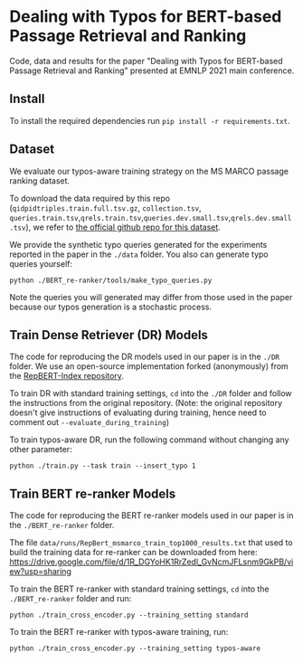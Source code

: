 # Dealing with Typos for BERT-based Passage Retrieval and Ranking

Code, data and results for the paper "Dealing with Typos for BERT-based Passage Retrieval and Ranking" presented at EMNLP 2021 main conference.


## Install
To install the required dependencies run `pip install -r requirements.txt`.

## Dataset
We evaluate our typos-aware training strategy on the MS MARCO passage ranking dataset. 

To download the data required by this repo (`qidpidtriples.train.full.tsv.gz`, `collection.tsv`, `queries.train.tsv`,`qrels.train.tsv`,`queries.dev.small.tsv`,`qrels.dev.small.tsv`), we refer to [the official github repo for this dataset](https://github.com/microsoft/MSMARCO-Passage-Ranking).

We provide the synthetic typo queries generated for the experiments reported in the paper in the `./data` folder. You also can generate typo queries yourself:

```
python ./BERT_re-ranker/tools/make_typo_queries.py
```

Note the queries you will generated may differ from those used in the paper because our typos generation is a stochastic process.

## Train Dense Retriever (DR) Models
The code for reproducing the DR models used in our paper is in the `./DR` folder.
We use an open-source implementation forked (anonymously) from the [RepBERT-Index repository](https://github.com/jingtaozhan/RepBERT-Index).

To train DR with standard training settings, `cd` into the `./DR` folder and follow the instructions from the original repository. (Note: the original repository doesn't give instructions of evaluating during training, hence need to comment out `--evaluate_during_training`)

To train typos-aware DR, run the following command without changing any other parameter:
 
```
python ./train.py --task train --insert_typo 1
```

## Train BERT re-ranker Models
The code for reproducing the BERT re-ranker models used in our paper is in the `./BERT_re-ranker` folder. 

The file `data/runs/RepBert_msmarco_train_top1000_results.txt` that used to build the training data for re-ranker can be downloaded from here: https://drive.google.com/file/d/1R_DGYoHK1RrZedl_GvNcmJFLsnm9GkPB/view?usp=sharing 

To train the BERT re-ranker with standard training settings, `cd` into the `./BERT_re-ranker` folder and run:

```
python ./train_cross_encoder.py --training_setting standard
```

To train the BERT re-ranker with typos-aware training, run:

```
python ./train_cross_encoder.py --training_setting typos-aware
```



